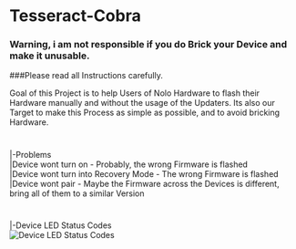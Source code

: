 # Tesseract-Cobra
### Warning, i am not responsible if you do Brick your Device and make it unusable.
###Please read all Instructions carefully.

Goal of this Project is to help Users of Nolo Hardware to flash their Hardware manually and without the usage of the Updaters.
Its also our Target to make this Process as simple as possible, and to avoid bricking Hardware.
#
|-Problems  
 |Device wont turn on - Probably, the wrong Firmware is flashed  
 |Device wont turn into Recovery Mode - The wrong Firmware is flashed  
 |Device wont pair - Maybe the Firmware across the Devices is different, bring all of them to a similar Version  
#
|-Device LED Status Codes  
![Device LED Status Codes](https://i.imgur.com/YZ58YsV.png)
